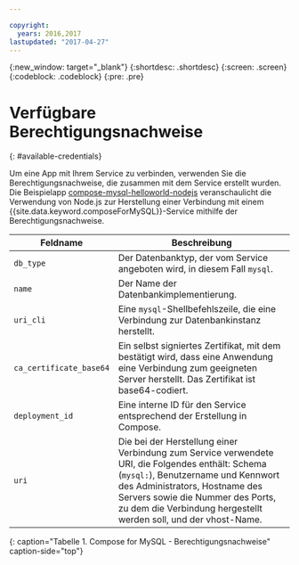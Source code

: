 ```yaml
---

copyright:
  years: 2016,2017
lastupdated: "2017-04-27"
---
```


{:new_window: target="_blank"}
{:shortdesc: .shortdesc}
{:screen: .screen}
{:codeblock: .codeblock}
{:pre: .pre}

# Verfügbare Berechtigungsnachweise
{: #available-credentials}

Um eine App mit Ihrem Service zu verbinden, verwenden Sie die Berechtigungsnachweise, die zusammen mit dem Service erstellt wurden. Die Beispielapp [compose-mysql-helloworld-nodejs](https://github.com/IBM-Bluemix/compose-mysql-helloworld-nodejs) veranschaulicht die Verwendung von Node.js zur Herstellung einer Verbindung mit einem {{site.data.keyword.composeForMySQL}}-Service mithilfe der Berechtigungsnachweise. 

Feldname|Beschreibung
----------|-----------
`db_type`|Der Datenbanktyp, der vom Service angeboten wird, in diesem Fall `mysql`.
`name`|Der Name der Datenbankimplementierung.
`uri_cli`|Eine `mysql`-Shellbefehlszeile, die eine Verbindung zur Datenbankinstanz herstellt.
`ca_certificate_base64`|Ein selbst signiertes Zertifikat, mit dem bestätigt wird, dass eine Anwendung eine Verbindung zum geeigneten Server herstellt. Das Zertifikat ist base64-codiert.
`deployment_id`|Eine interne ID für den Service entsprechend der Erstellung in Compose.
`uri`|Die bei der Herstellung einer Verbindung zum Service verwendete URI, die Folgendes enthält: Schema (`mysql:`), Benutzername und Kennwort des Administrators, Hostname des Servers sowie die Nummer des Ports, zu dem die Verbindung hergestellt werden soll, und der vhost-Name.
{: caption="Tabelle 1. Compose for MySQL - Berechtigungsnachweise" caption-side="top"}
